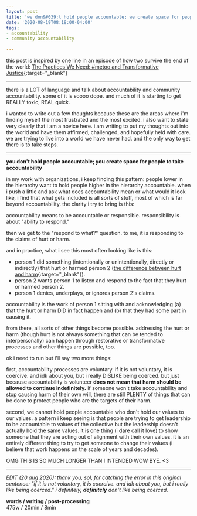 ```yaml
---
layout: post
title: 'we don&#039;t hold people accountable; we create space for people to take accountability'
date: '2020-08-19T08:18:00-04:00'
tags:
- accountability
- community accountability

--- 
```


this post is inspired by one line in an episode of how two survive the end of the world: [The Practices We Need: #metoo and Transformative Justice](https://www.stitcher.com/podcast/brown-sisters/how-to-survive-the-end-of-the-world/e/57118145){:target="_blank"}

---

there is a LOT of language and talk about accountability and community accountability. some of it is soooo dope. and much of it is starting to get REALLY toxic, REAL quick. 

i wanted to write out a few thoughts because these are the areas where i'm finding myself the most frustrated and the most excited. i also want to state very clearly that i am a novice here. i am writing to put my thoughts out into the world and have them affirmed, challenged, and hopefully held with care. we are trying to live into a world we have never had. and the only way to get there is to take steps. 

---

**you don't hold people accountable; you create space for people to take accountability**

in my work with organizations, i keep finding this pattern: people lower in the hierarchy want to hold people higher in the hierarchy accountable. when i push a little and ask what does accountability mean or what would it look like, i find that what gets included is all sorts of stuff, most of which is far beyond accountability. the clarity i try to bring is this:

accountability means to be accountable or responsible. responsibility is about "ability to respond." 

then we get to the "respond to what?" question. to me, it is responding to the claims of hurt or harm. 

and in practice, what i see this most often looking like is this: 

* person 1 did something (intentionally or unintentionally, directly or indirectly) that hurt or harmed person 2 ([the difference between hurt and harm](http://www.petewilson.tv/2012/03/29/the-difference-between-hurt-and-harm/){:target="_blank"}).
* person 2 wants person 1 to listen and respond to the fact that they hurt or harmed person 2. 
* person 1 denies, underplays, or ignores person 2's claims. 


accountability is the work of person 1 sitting with and acknowledging (a) that the hurt or harm DID in fact happen and (b) that they had some part in causing it. 

from there, all sorts of other things become possible. addressing the hurt or harm (though hurt is not always something that can be tended to interpersonally) can happen through restorative or transformative processes and other things are possible, too. 

ok i need to run but i'll say two more things:

first, accountability processes are voluntary. if it is not voluntary, it is coercive. and idk about you, but i really DISLIKE being coerced. but just because accountability is volunteer **does not mean that harm should be allowed to continue indefinitely.** if someone won't take accountability and stop causing harm of their own will, there are still PLENTY of things that can be done to protect people who are the targets of their harm. 

second, we cannot hold people accountable who don't hold our values to our values. a pattern i keep seeing is that people are trying to get leadership to be accountable to values of the collective but the leadership doesn't actually hold the same values. it is one thing (i dare call it love) to show someone that they are acting out of alignment with their own values. it is an entirely different thing to try to get someone to change their values (i believe that work happens on the scale of years and decades).

OMG THIS IS SO MUCH LONGER THAN I INTENDED WOW BYE. <3

---

_EDIT (20 aug 2020): thank you, sol, for catching the error in this original sentence: "if it is not voluntary, it is coercive. and idk about you, but i really like being coerced." i definitely, **definitely** don't like being coerced._
<!-- {:target="_blank"} -->

<!-- hyperlink bank -->


<!-- &#042; = asterisk -->
<!-- &#039; = single quote '-->

**words / writing / post-processing**  
475w / 20min / 8min